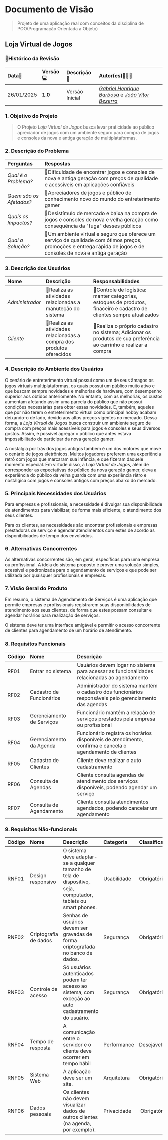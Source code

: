 # Documento de Visão
> Projeto de uma aplicação real com conceitos da disciplina de POO(Programação Orientada a Objeto)

## Loja Virtual de Jogos 

### 📌Histórico da Revisão 

| Data📅  | Versão💻 | Descrição📕 | Autor(es)🧑🏻‍💻|
|:-------|:-------|:----------|:------|
| 26/01/2025 |  **1.0** | Versão Inicial  | [_Gabriel Henrique Barbosa_](https://github.com/gbrielf) e [_João Vitor Bezerra_](https://github.com/DevJoaoVitorB) |

### 1. Objetivo do Projeto 

> O Projeto _Loja Virtual de Jogos_ busca levar praticidade ao público apreciador de jogos com um ambiente seguro para compra de jogos e consoles da nova e antiga geração de multiplataformas.

### 2. Descrição do Problema 

| Perguntas | Respostas |
|:------|:------|
| *Qual é o Problema?* | 📌Dificuldade de encontrar jogos e consoles de nova e antiga geração com preços de qualidade e acessíveis em aplicações confiáveis |
| *Quem são os Afetados?* | 📌Apreciadores de jogos e público de conhecimento novo do mundo do entreterimento gamer |
| *Quais os Impactos?* | 📌Desistímulo de mercado e baixa na compra de jogos e consoles de nova e velha geração como consequência da "fuga" desses públicos |
| *Qual a Solução?* | 📌Um ambiente virtual e seguro que oferece um serviço de qualidade com ótimos preços, promoções e entrega rápida de jogos e de consoles de nova e antiga geração |

### 3. Descrição dos Usuários

| Nome | Descrição | Responsabilidades |
|:---  |:--- |:--- |
| *Administrador* | 📌Realiza as atividades relacionadas a manuteção do sistema | 📌Controle de logística: manter categorias, estoques de produtos, finaceiro e cadastro de clientes sempre atualizados |
| *Cliente* | 📌Realiza as atividades relacionadas a compra dos produtos oferecidos | 📌Realiza o próprio cadastro no sistema; Adicionar os produtos de sua preferência ao carrinho e realizar a compra |

### 4. Descrição do Ambiente dos Usuários

O cenário de entreterimento virtual possui como um de seus âmagos os jogos virtuais multiplataformas, os quais possui um público muito ativo e que buscam sempre novidades e melhorias de hardware, com desempenho superior aos obtidos anteriomente. No entanto, com as melhorias, os custos aumentam afetando assim uma parcela do público que não possui condições necessárias para obter essas novidades. E, também, aqueles que por não terem o entreterimento virtual como principal hobby acabam deixando-o de lado, devido aos altos preços vigentes no mercado. Dessa forma, a _Loja Virtual de Jogos_ busca construir um ambiente seguro de compra com preços mais acessíveis para jogos e consoles e seus diversos gostos. Assim, é possível agregar o público que antes estava impossibilitado de participar da nova geração gamer.

A nostalgia por trás dos jogos antigos também é um dos motores que move o cenário de jogos eletrônicos. Muitos jogadores preferem uma experiência retrô com jogos que marcaram sua infância, e que fizeram daquele momento especial. Em virtude disso, a _Loja Virtual de Jogos_, além de corresponder as expectativas do público da nova geração gamer, eleva a experiência do público da velha guarda com uma experiência rêtro e nostálgica com jogos e consoles antigos com preços abaixo do mercado.

### 5. Principais Necessidades dos Usuários

Para empresas e profissionais, a necessidade é divulgar sua disponibilidade de atendimentos para viabilizar, de forma mais eficiente, o atendimento dos seus clientes.

Para os clientes, as necessidades são encontrar profissionais e empresas prestadoras de serviço e agendar atendimentos com estes de acordo as disponibilidades de tempo dos envolvidos.

### 6.	Alternativas Concorrentes

As alternativas concorrentes são, em geral, específicas para uma empresa ou profissional. A ideia do sistema proposto é prover uma solução simples, acessível e padronizada para o agendamento de serviços e que pode ser utilizada por quaisquer profissionais e empresas.

### 7.	Visão Geral do Produto

Em resumo, o sistema de Agendamento de Serviços é uma aplicação que permite empresas e profissionais registrarem suas disponibilidades de atendimento aos seus clientes, de forma que estes possam consultar e agendar horários para realização de serviços.

O sistema deve ter uma interface amigável e permitir o acesso concorrente de clientes para agendamento de um horário de atendimento.

### 8. Requisitos Funcionais

| Código | Nome | Descrição |
|:---  |:--- |:--- |
| RF01 | Entrar no sistema | Usuários devem logar no sistema para acessar as funcionalidades relacionadas ao agendamento |
| RF02 | Cadastro de Funcionários | Administrador do sistema mantém o cadastro dos funcionários responsáveis pelo gerenciamento das agendas |
| RF03 | Gerenciamento de Serviços |  Funcionário mantém a relação de serviços prestados pela empresa ou profissional |
| RF04 | Gerenciamento da Agenda | Funcionário registra os horários disponíveis de atendimento, confirma e cancela o agendamento de clientes |
| RF05 | Cadastro de Clientes | Cliente deve realizar o auto cadastramento |
| RF06 | Consulta de Agendas | Cliente consulta agendas de atendimento dos serviços disponíveis, podendo agendar um serviço  |
| RF07 | Consulta de Agendamento | Cliente consulta atendimentos agendados, podendo cancelar um agendamento |


### 9. Requisitos Não-funcionais

 Código | Nome | Descrição | Categoria | Classificação
|:---  |:--- |:--- |:--- |:--- |
| RNF01 | Design responsivo | O sistema deve adaptar-se a qualquer tamanho de tela de dispositivo, seja, computador, tablets ou smart phones. | Usabilidade| Obrigatório |
| RNF02 | Criptografia de dados| Senhas de usuários devem ser gravadas de forma criptografada no banco de dados. | Segurança | Obrigatório |
| RNF03 | Controle de acesso | Só usuários autenticados podem ter acesso ao sistema, com exceção ao auto cadastramento do usuário. | Segurança | Obrigatório |
| RNF04 | Tempo de resposta |A comunicação entre o servidor e o cliente deve ocorrer em tempo hábil | Performance | Desejável |
| RNF05 | Sistema Web | A aplicação deve ser um site. | Arquitetura | Obrigatório |
| RNF06 | Dados pessoais | Os clientes não devem visualizar dados de outros clientes (na agenda, por exemplo). | Privacidade | Obrigatório |
